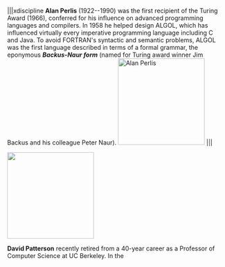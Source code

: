 |||xdiscipline
**Alan Perlis** (1922--1990) was the first recipient of the Turing Award (1966), conferred for his influence on advanced programming languages and compilers. In 1958 he helped design ALGOL, which has influenced virtually every imperative programming language including C and Java.  To avoid FORTRAN's syntactic and semantic problems, ALGOL was the first language described in terms of a formal grammar, the eponymous ___Backus-Naur form___ (named for Turing award winner Jim Backus and his colleague Peter Naur).
<img alt='Alan Perlis' src='ch_javascript/figs/perlis.png' style='width:200px' />
|||




<img alt='' src='ch_foreword/figs/patterson.png' style='width:200px' />


<b>David Patterson</b> recently retired from a 40-year career as a Professor of Computer Science at UC Berkeley. In the
